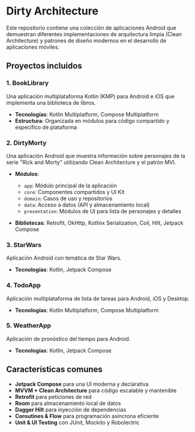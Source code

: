 # Dirty Architecture

Este repositorio contiene una colección de aplicaciones Android que demuestran diferentes implementaciones de arquitectura limpia (Clean Architecture) y patrones de diseño modernos en el desarrollo de aplicaciones móviles.

## Proyectos incluidos

### 1. BookLibrary
Una aplicación multiplataforma Kotlin (KMP) para Android e iOS que implementa una biblioteca de libros.

- **Tecnologías**: Kotlin Multiplatform, Compose Multiplatform
- **Estructura**: Organizada en módulos para código compartido y específico de plataforma

### 2. DirtyMorty
Una aplicación Android que muestra información sobre personajes de la serie "Rick and Morty" utilizando Clean Architecture y el patrón MVI.

- **Módulos**:
  - `app`: Módulo principal de la aplicación
  - `core`: Componentes compartidos y UI Kit
  - `domain`: Casos de uso y repositorios
  - `data`: Acceso a datos (API y almacenamiento local)
  - `presentation`: Módulos de UI para lista de personajes y detalles

- **Bibliotecas**: Retrofit, OkHttp, Kotlinx Serialization, Coil, Hilt, Jetpack Compose

### 3. StarWars
Aplicación Android con temática de Star Wars.

- **Tecnologías**: Kotlin, Jetpack Compose

### 4. TodoApp
Aplicación multiplataforma de lista de tareas para Android, iOS y Desktop.

- **Tecnologías**: Kotlin Multiplatform, Compose Multiplatform

### 5. WeatherApp
Aplicación de pronóstico del tiempo para Android.

- **Tecnologías**: Kotlin, Jetpack Compose

## Características comunes

- **Jetpack Compose** para una UI moderna y declarativa
- **MVVM + Clean Architecture** para código escalable y mantenible
- **Retrofit** para peticiones de red
- **Room** para almacenamiento local de datos
- **Dagger Hilt** para inyección de dependencias
- **Coroutines & Flow** para programación asíncrona eficiente
- **Unit & UI Testing** con JUnit, Mockito y Robolectric
